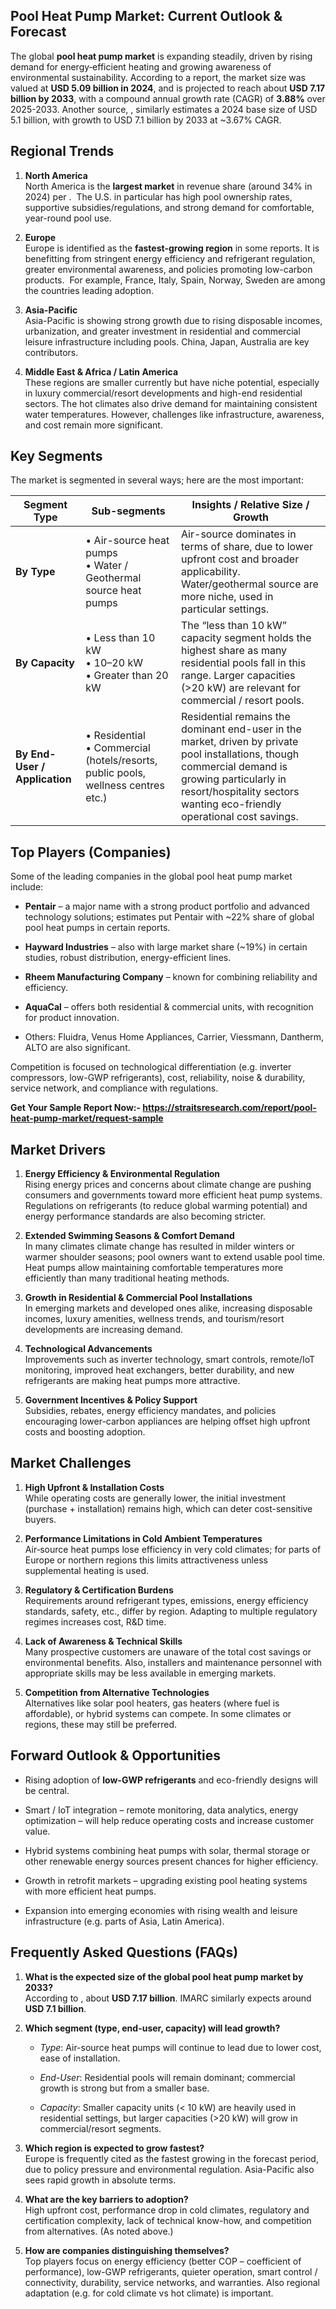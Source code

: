 <h2 data-start="270" data-end="322">Pool Heat Pump Market: Current Outlook &amp; Forecast</h2>
<p data-start="324" data-end="941">The global <strong data-start="335" data-end="360">pool heat pump market</strong> is expanding steadily, driven by rising demand for energy‐efficient heating and growing awareness of environmental sustainability. According to a report, the market size was valued at <strong data-start="562" data-end="590">USD 5.09 billion in 2024</strong>, and is projected to reach about <strong data-start="624" data-end="652">USD 7.17 billion by 2033</strong>, with a compound annual growth rate (CAGR) of <strong data-start="699" data-end="708">3.88%</strong> over 2025-2033.  Another source, , similarly estimates a 2024 base size of USD 5.1 billion, with growth to USD 7.1 billion by 2033 at ~3.67% CAGR. </p>
<h2 data-start="948" data-end="966">Regional Trends</h2>
<ol data-start="968" data-end="2422">
<li data-start="968" data-end="1313">
<p data-start="971" data-end="1313"><strong data-start="971" data-end="988">North America</strong><br data-start="988" data-end="991" /> North America is the <strong data-start="1015" data-end="1033">largest market</strong> in revenue share (around 34% in 2024) per . &nbsp;The U.S. in particular has high pool ownership rates, supportive subsidies/regulations, and strong demand for comfortable, year-round pool use.&nbsp;</p>
</li>
<li data-start="1315" data-end="1729">
<p data-start="1318" data-end="1729"><strong data-start="1318" data-end="1328">Europe</strong><br data-start="1328" data-end="1331" /> Europe is identified as the <strong data-start="1362" data-end="1388">fastest-growing region</strong> in some reports. It is benefitting from stringent energy efficiency and refrigerant regulation, greater environmental awareness, and policies promoting low-carbon products. &nbsp;For example, France, Italy, Spain, Norway, Sweden are among the countries leading adoption. </p>
</li>
<li data-start="1731" data-end="2018">
<p data-start="1734" data-end="2018"><strong data-start="1734" data-end="1750">Asia-Pacific</strong><br data-start="1750" data-end="1753" /> Asia-Pacific is showing strong growth due to rising disposable incomes, urbanization, and greater investment in residential and commercial leisure infrastructure including pools. China, Japan, Australia are key contributors.&nbsp;</p>
</li>
<li data-start="2020" data-end="2422">
<p data-start="2023" data-end="2422"><strong data-start="2023" data-end="2063">Middle East &amp; Africa / Latin America</strong><br data-start="2063" data-end="2066" /> These regions are smaller currently but have niche potential, especially in luxury commercial/resort developments and high-end residential sectors. The hot climates also drive demand for maintaining consistent water temperatures. However, challenges like infrastructure, awareness, and cost remain more significant. </p>
</li>
</ol>
<h2 data-start="2429" data-end="2444">Key Segments</h2>
<p data-start="2446" data-end="2515">The market is segmented in several ways; here are the most important:</p>
<div class="_tableContainer_1rjym_1">
<div class="group _tableWrapper_1rjym_13 flex w-fit flex-col-reverse" tabindex="-1">
<table class="w-fit min-w-(--thread-content-width)" data-start="2517" data-end="3573">
<thead data-start="2517" data-end="2584">
<tr data-start="2517" data-end="2584">
<th data-start="2517" data-end="2532" data-col-size="sm">Segment Type</th>
<th data-start="2532" data-end="2547" data-col-size="md">Sub-segments</th>
<th data-start="2547" data-end="2584" data-col-size="xl">Insights / Relative Size / Growth</th>
</tr>
</thead>
<tbody data-start="2599" data-end="3573">
<tr data-start="2599" data-end="2886">
<td data-start="2599" data-end="2613" data-col-size="sm"><strong data-start="2601" data-end="2612">By Type</strong></td>
<td data-start="2613" data-end="2683" data-col-size="md">&bull; Air-source heat pumps <br /> &bull; Water / Geothermal source heat pumps</td>
<td data-start="2683" data-end="2886" data-col-size="xl">Air-source dominates in terms of share, due to lower upfront cost and broader applicability. Water/geothermal source are more niche, used in particular settings.&nbsp;</td>
</tr>
<tr data-start="2887" data-end="3188">
<td data-start="2887" data-end="2905" data-col-size="sm"><strong data-start="2889" data-end="2904">By Capacity</strong></td>
<td data-start="2905" data-end="2967" data-col-size="md">&bull; Less than 10 kW <br /> &bull; 10&ndash;20 kW <br /> &bull; Greater than 20 kW</td>
<td data-col-size="xl" data-start="2967" data-end="3188">The &ldquo;less than 10 kW&rdquo; capacity segment holds the highest share as many residential pools fall in this range. Larger capacities (&gt;20 kW) are relevant for commercial / resort pools.&nbsp;</td>
</tr>
<tr data-start="3189" data-end="3573">
<td data-start="3189" data-end="3221" data-col-size="sm"><strong data-start="3191" data-end="3220">By End-User / Application</strong></td>
<td data-start="3221" data-end="3309" data-col-size="md">&bull; Residential <br /> &bull; Commercial (hotels/resorts, public pools, wellness centres etc.)</td>
<td data-start="3309" data-end="3573" data-col-size="xl">Residential remains the dominant end-user in the market, driven by private pool installations, though commercial demand is growing particularly in resort/hospitality sectors wanting eco-friendly operational cost savings.&nbsp;</td>
</tr>
</tbody>
</table>
</div>
</div>
<h2 data-start="3580" data-end="3606">Top Players (Companies)</h2>
<p data-start="3608" data-end="3682">Some of the leading companies in the global pool heat pump market include:</p>
<ul data-start="3684" data-end="4485">
<li data-start="3684" data-end="3905">
<p data-start="3686" data-end="3905"><strong data-start="3686" data-end="3697">Pentair</strong> &ndash; a major name with a strong product portfolio and advanced technology solutions; estimates put Pentair with ~22% share of global pool heat pumps in certain reports. </p>
</li>
<li data-start="3906" data-end="4075">
<p data-start="3908" data-end="4075"><strong data-start="3908" data-end="3930">Hayward Industries</strong> &ndash; also with large market share (~19%) in certain studies, robust distribution, energy-efficient lines. </p>
</li>
<li data-start="4076" data-end="4201">
<p data-start="4078" data-end="4201"><strong data-start="4078" data-end="4109">Rheem Manufacturing Company</strong> &ndash; known for combining reliability and efficiency.&nbsp;</p>
</li>
<li data-start="4202" data-end="4344">
<p data-start="4204" data-end="4344"><strong data-start="4204" data-end="4215">AquaCal</strong> &ndash; offers both residential &amp; commercial units, with recognition for product innovation.&nbsp;</p>
</li>
<li data-start="4345" data-end="4485">
<p data-start="4347" data-end="4485">Others: Fluidra, Venus Home Appliances, Carrier, Viessmann, Dantherm, ALTO are also significant.&nbsp;</p>
</li>
</ul>
<p data-start="4487" data-end="4722">Competition is focused on technological differentiation (e.g. inverter compressors, low-GWP refrigerants), cost, reliability, noise &amp; durability, service network, and compliance with regulations.&nbsp;</p>
<p data-start="4487" data-end="4722"><strong>Get Your Sample Report Now:-&nbsp;<a href="https://straitsresearch.com/report/pool-heat-pump-market/request-sample">https://straitsresearch.com/report/pool-heat-pump-market/request-sample</a>&nbsp;</strong></p>
<h2 data-start="4729" data-end="4746">Market Drivers</h2>
<ol data-start="4748" data-end="6236">
<li data-start="4748" data-end="5104">
<p data-start="4751" data-end="5104"><strong data-start="4751" data-end="4799">Energy Efficiency &amp; Environmental Regulation</strong><br data-start="4799" data-end="4802" /> Rising energy prices and concerns about climate change are pushing consumers and governments toward more efficient heat pump systems. Regulations on refrigerants (to reduce global warming potential) and energy performance standards are also becoming stricter.&nbsp;</p>
</li>
<li data-start="5106" data-end="5446">
<p data-start="5109" data-end="5446"><strong data-start="5109" data-end="5155">Extended Swimming Seasons &amp; Comfort Demand</strong><br data-start="5155" data-end="5158" /> In many climates climate change has resulted in milder winters or warmer shoulder seasons; pool owners want to extend usable pool time. Heat pumps allow maintaining comfortable temperatures more efficiently than many traditional heating methods.&nbsp;</p>
</li>
<li data-start="5448" data-end="5720">
<p data-start="5451" data-end="5720"><strong data-start="5451" data-end="5508">Growth in Residential &amp; Commercial Pool Installations</strong><br data-start="5508" data-end="5511" /> In emerging markets and developed ones alike, increasing disposable incomes, luxury amenities, wellness trends, and tourism/resort developments are increasing demand. </p>
</li>
<li data-start="5722" data-end="5986">
<p data-start="5725" data-end="5986"><strong data-start="5725" data-end="5755">Technological Advancements</strong><br data-start="5755" data-end="5758" /> Improvements such as inverter technology, smart controls, remote/IoT monitoring, improved heat exchangers, better durability, and new refrigerants are making heat pumps more attractive.&nbsp;</p>
</li>
<li data-start="5988" data-end="6236">
<p data-start="5991" data-end="6236"><strong data-start="5991" data-end="6033">Government Incentives &amp; Policy Support</strong><br data-start="6033" data-end="6036" /> Subsidies, rebates, energy efficiency mandates, and policies encouraging lower-carbon appliances are helping offset high upfront costs and boosting adoption.&nbsp;</p>
</li>
</ol>
<h2 data-start="6243" data-end="6263">Market Challenges</h2>
<ol data-start="6265" data-end="7586">
<li data-start="6265" data-end="6495">
<p data-start="6268" data-end="6495"><strong data-start="6268" data-end="6305">High Upfront &amp; Installation Costs</strong><br data-start="6305" data-end="6308" /> While operating costs are generally lower, the initial investment (purchase + installation) remains high, which can deter cost-sensitive buyers. </p>
</li>
<li data-start="6497" data-end="6766">
<p data-start="6500" data-end="6766"><strong data-start="6500" data-end="6556">Performance Limitations in Cold Ambient Temperatures</strong><br data-start="6556" data-end="6559" /> Air‐source heat pumps lose efficiency in very cold climates; for parts of Europe or northern regions this limits attractiveness unless supplemental heating is used. </p>
</li>
<li data-start="6768" data-end="7031">
<p data-start="6771" data-end="7031"><strong data-start="6771" data-end="6809">Regulatory &amp; Certification Burdens</strong><br data-start="6809" data-end="6812" /> Requirements around refrigerant types, emissions, energy efficiency standards, safety, etc., differ by region. Adapting to multiple regulatory regimes increases cost, R&amp;D time.&nbsp;</p>
</li>
<li data-start="7033" data-end="7323">
<p data-start="7036" data-end="7323"><strong data-start="7036" data-end="7076">Lack of Awareness &amp; Technical Skills</strong><br data-start="7076" data-end="7079" /> Many prospective customers are unaware of the total cost savings or environmental benefits. Also, installers and maintenance personnel with appropriate skills may be less available in emerging markets. </p>
</li>
<li data-start="7325" data-end="7586">
<p data-start="7328" data-end="7586"><strong data-start="7328" data-end="7373">Competition from Alternative Technologies</strong><br data-start="7373" data-end="7376" /> Alternatives like solar pool heaters, gas heaters (where fuel is affordable), or hybrid systems can compete. In some climates or regions, these may still be preferred. </p>
</li>
</ol>
<h2 data-start="7593" data-end="7627">Forward Outlook &amp; Opportunities</h2>
<ul data-start="7629" data-end="8274">
<li data-start="7629" data-end="7758">
<p data-start="7631" data-end="7758">Rising adoption of <strong data-start="7650" data-end="7674">low-GWP refrigerants</strong> and eco-friendly designs will be central. </p>
</li>
<li data-start="7759" data-end="7907">
<p data-start="7761" data-end="7907">Smart / IoT integration &ndash; remote monitoring, data analytics, energy optimization &ndash; will help reduce operating costs and increase customer value.</p>
</li>
<li data-start="7908" data-end="8048">
<p data-start="7910" data-end="8048">Hybrid systems combining heat pumps with solar, thermal storage or other renewable energy sources present chances for higher efficiency.</p>
</li>
<li data-start="8049" data-end="8153">
<p data-start="8051" data-end="8153">Growth in retrofit markets &ndash; upgrading existing pool heating systems with more efficient heat pumps.</p>
</li>
<li data-start="8154" data-end="8274">
<p data-start="8156" data-end="8274">Expansion into emerging economies with rising wealth and leisure infrastructure (e.g. parts of Asia, Latin America).</p>
</li>
</ul>
<h2 data-start="8281" data-end="8317">Frequently Asked Questions (FAQs)</h2>
<ol data-start="8319" data-end="10039">
<li data-start="8319" data-end="8592">
<p data-start="8322" data-end="8592"><strong data-start="8322" data-end="8396">What is the expected size of the global pool heat pump market by 2033?</strong><br data-start="8396" data-end="8399" /> According to , about <strong data-start="8439" data-end="8459">USD 7.17 billion</strong>.   IMARC similarly expects around <strong data-start="8532" data-end="8551">USD 7.1 billion</strong>. </p>
</li>
<li data-start="8594" data-end="9157">
<p data-start="8597" data-end="8661"><strong data-start="8597" data-end="8659">Which segment (type, end-user, capacity) will lead growth?</strong></p>
<ul data-start="8665" data-end="9157">
<li data-start="8665" data-end="8801">
<p data-start="8667" data-end="8801"><em data-start="8667" data-end="8673">Type</em>: Air-source heat pumps will continue to lead due to lower cost, ease of installation. </p>
</li>
<li data-start="8805" data-end="8953">
<p data-start="8807" data-end="8953"><em data-start="8807" data-end="8817">End-User</em>: Residential pools will remain dominant; commercial growth is strong but from a smaller base. </p>
</li>
<li data-start="8957" data-end="9157">
<p data-start="8959" data-end="9157"><em data-start="8959" data-end="8969">Capacity</em>: Smaller capacity units (&lt; 10 kW) are heavily used in residential settings, but larger capacities (&gt;20 kW) will grow in commercial/resort segments. </p>
</li>
</ul>
</li>
<li data-start="9159" data-end="9474">
<p data-start="9162" data-end="9474"><strong data-start="9162" data-end="9207">Which region is expected to grow fastest?</strong><br data-start="9207" data-end="9210" /> Europe is frequently cited as the fastest growing in the forecast period, due to policy pressure and environmental regulation.  Asia-Pacific also sees rapid growth in absolute terms. </p>
</li>
<li data-start="9476" data-end="9704">
<p data-start="9479" data-end="9704"><strong data-start="9479" data-end="9521">What are the key barriers to adoption?</strong><br data-start="9521" data-end="9524" /> High upfront cost, performance drop in cold climates, regulatory and certification complexity, lack of technical know-how, and competition from alternatives. (As noted above.)</p>
</li>
<li data-start="9706" data-end="10039">
<p data-start="9709" data-end="10039"><strong data-start="9709" data-end="9757">How are companies distinguishing themselves?</strong><br data-start="9757" data-end="9760" /> Top players focus on energy efficiency (better COP &ndash; coefficient of performance), low-GWP refrigerants, quieter operation, smart control / connectivity, durability, service networks, and warranties. Also regional adaptation (e.g. for cold climate vs hot climate) is important.</p>
</li>
</ol>
